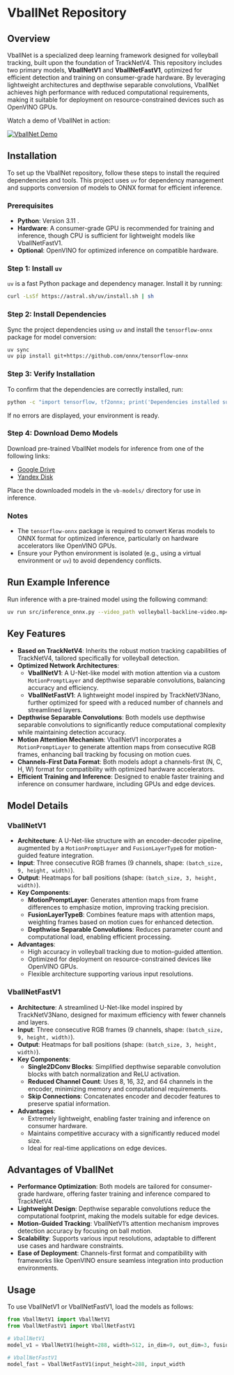 # VballNet Repository

## Overview
VballNet is a specialized deep learning framework designed for volleyball tracking, built upon the foundation of TrackNetV4. This repository includes two primary models, **VballNetV1** and **VballNetFastV1**, optimized for efficient detection and training on consumer-grade hardware. By leveraging lightweight architectures and depthwise separable convolutions, VballNet achieves high performance with reduced computational requirements, making it suitable for deployment on resource-constrained devices such as OpenVINO GPUs.

Watch a demo of VballNet in action:

[![VballNet Demo](https://img.youtube.com/vi/72ksyX5v8uU/0.jpg)](https://www.youtube.com/watch?v=72ksyX5v8uU)

## Installation

To set up the VballNet repository, follow these steps to install the required dependencies and tools. This project uses `uv` for dependency management and supports conversion of models to ONNX format for efficient inference.

### Prerequisites
- **Python**: Version 3.11 .
- **Hardware**: A consumer-grade GPU is recommended for training and inference, though CPU is sufficient for lightweight models like VballNetFastV1.
- **Optional**: OpenVINO for optimized inference on compatible hardware.

### Step 1: Install `uv`
`uv` is a fast Python package and dependency manager. Install it by running:

```bash
curl -LsSf https://astral.sh/uv/install.sh | sh
```

### Step 2: Install Dependencies
Sync the project dependencies using `uv` and install the `tensorflow-onnx` package for model conversion:

```bash
uv sync
uv pip install git+https://github.com/onnx/tensorflow-onnx
```



### Step 3: Verify Installation
To confirm that the dependencies are correctly installed, run:

```bash
python -c "import tensorflow, tf2onnx; print('Dependencies installed successfully')"
```

If no errors are displayed, your environment is ready.

### Step 4: Download Demo Models
Download pre-trained VballNet models for inference from one of the following links:
- [Google Drive](https://drive.google.com/file/d/1ItIxekyN47Rn2gBtq4tF-Tfe-74ez33j/view?usp=drive_link)
- [Yandex Disk](https://disk.yandex.ru/d/6Fm_JcbmF8rNug)

Place the downloaded models in the `vb-models/` directory for use in inference.

### Notes
- The `tensorflow-onnx` package is required to convert Keras models to ONNX format for optimized inference, particularly on hardware accelerators like OpenVINO GPUs.
- Ensure your Python environment is isolated (e.g., using a virtual environment or `uv`) to avoid dependency conflicts.

## Run Example Inference

Run inference with a pre-trained model using the following command:

```bash
uv run src/inference_onnx.py --video_path volleyball-backline-video.mp4 --model_path vb-models/VballNetFastV1_155_h288_w512.onnx --output_dir ./predicts/
```

## Key Features
- **Based on TrackNetV4**: Inherits the robust motion tracking capabilities of TrackNetV4, tailored specifically for volleyball detection.
- **Optimized Network Architectures**:
  - **VballNetV1**: A U-Net-like model with motion attention via a custom `MotionPromptLayer` and depthwise separable convolutions, balancing accuracy and efficiency.
  - **VballNetFastV1**: A lightweight model inspired by TrackNetV3Nano, further optimized for speed with a reduced number of channels and streamlined layers.
- **Depthwise Separable Convolutions**: Both models use depthwise separable convolutions to significantly reduce computational complexity while maintaining detection accuracy.
- **Motion Attention Mechanism**: VballNetV1 incorporates a `MotionPromptLayer` to generate attention maps from consecutive RGB frames, enhancing ball tracking by focusing on motion cues.
- **Channels-First Data Format**: Both models adopt a channels-first (N, C, H, W) format for compatibility with optimized hardware accelerators.
- **Efficient Training and Inference**: Designed to enable faster training and inference on consumer hardware, including GPUs and edge devices.

## Model Details

### VballNetV1
- **Architecture**: A U-Net-like structure with an encoder-decoder pipeline, augmented by a `MotionPromptLayer` and `FusionLayerTypeB` for motion-guided feature integration.
- **Input**: Three consecutive RGB frames (9 channels, shape: `(batch_size, 9, height, width)`).
- **Output**: Heatmaps for ball positions (shape: `(batch_size, 3, height, width)`).
- **Key Components**:
  - **MotionPromptLayer**: Generates attention maps from frame differences to emphasize motion, improving tracking precision.
  - **FusionLayerTypeB**: Combines feature maps with attention maps, weighting frames based on motion cues for enhanced detection.
  - **Depthwise Separable Convolutions**: Reduces parameter count and computational load, enabling efficient processing.
- **Advantages**:
  - High accuracy in volleyball tracking due to motion-guided attention.
  - Optimized for deployment on resource-constrained devices like OpenVINO GPUs.
  - Flexible architecture supporting various input resolutions.

### VballNetFastV1
- **Architecture**: A streamlined U-Net-like model inspired by TrackNetV3Nano, designed for maximum efficiency with fewer channels and layers.
- **Input**: Three consecutive RGB frames (9 channels, shape: `(batch_size, 9, height, width)`).
- **Output**: Heatmaps for ball positions (shape: `(batch_size, 3, height, width)`).
- **Key Components**:
  - **Single2DConv Blocks**: Simplified depthwise separable convolution blocks with batch normalization and ReLU activation.
  - **Reduced Channel Count**: Uses 8, 16, 32, and 64 channels in the encoder, minimizing memory and computational requirements.
  - **Skip Connections**: Concatenates encoder and decoder features to preserve spatial information.
- **Advantages**:
  - Extremely lightweight, enabling faster training and inference on consumer hardware.
  - Maintains competitive accuracy with a significantly reduced model size.
  - Ideal for real-time applications on edge devices.

## Advantages of VballNet
- **Performance Optimization**: Both models are tailored for consumer-grade hardware, offering faster training and inference compared to TrackNetV4.
- **Lightweight Design**: Depthwise separable convolutions reduce the computational footprint, making the models suitable for edge devices.
- **Motion-Guided Tracking**: VballNetV1’s attention mechanism improves detection accuracy by focusing on ball motion.
- **Scalability**: Supports various input resolutions, adaptable to different use cases and hardware constraints.
- **Ease of Deployment**: Channels-first format and compatibility with frameworks like OpenVINO ensure seamless integration into production environments.

## Usage
To use VballNetV1 or VballNetFastV1, load the models as follows:

```python
from VballNetV1 import VballNetV1
from VballNetFastV1 import VballNetFastV1

# VballNetV1
model_v1 = VballNetV1(height=288, width=512, in_dim=9, out_dim=3, fusion_layer_type="TypeB")

# VballNetFastV1
model_fast = VballNetFastV1(input_height=288, input_width